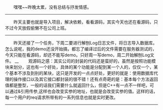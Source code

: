   嘿嘿~~昨晚太累，没有总结与抒发情感。
___
  昨天主要也就是导入项目，解决依赖，看看源码，其实今天也还在看源码，只不过今天放假偷懒不在公司上班。
___
  昨天还接了一个任务，下周二要进行解刨Log日志文件，将日志导入数据库。怎么说呢，我的demo还没开始搞，都忘了编译过后的文件需要在服务器测试的，今天只能在看源码，却还不能写demo。只好周一写demo，周二开始解刨Log文件。
__
  观源码之感：其实公司的封装的代码还是蛮好的，虽然是按照功能模块来划分，这也有一个好处，具体的某个功能是分配到某一个人的，仅仅一个，某个基本不涉及到别的某块，这只是开发的一点点好处，更好的就是：使用数据库代理的操作接口以及其它接口都封装的很不错！还有点奇葩的是：基本每个方法返回值都是整型，一般的话我们需要什么就返回什么，但是C++有一点不一样吧，可以通过&引用传参,这样也会改变实参的地址，也就是会改变实参的值。这样的话，每一个用户的req请求所带有的一系列信息也就是实时更改。
___
